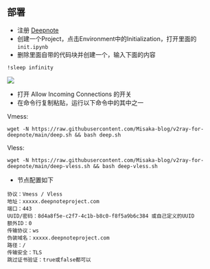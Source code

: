 ## 部署

* 注册 [Deepnote](https://deepnote.com/)
* 创建一个Project，点击Environment中的Initialization，打开里面的`init.ipynb`
* 删除里面自带的代码块并创建一个，输入下面的内容

```
!sleep infinity
```

![](https://gcore.jsdelivr.net/gh/Misaka-blog/imgs@main/20230208164251.png)

* 打开 Allow Incoming Connections 的开关
* 在命令行复制粘贴，运行以下命令中的其中之一

Vmess: 

```shell
wget -N https://raw.githubusercontent.com/Misaka-blog/v2ray-for-deepnote/main/deep.sh && bash deep.sh
```

Vless:

```shell
wget -N https://raw.githubusercontent.com/Misaka-blog/v2ray-for-deepnote/main/deep-vless.sh && bash deep-vless.sh
```

* 节点配置如下

```
协议：Vmess / Vless
地址：xxxxx.deepnoteproject.com
端口：443
UUID/密码：8d4a8f5e-c2f7-4c1b-b8c0-f8f5a9b6c384 或自己定义的UUID
额外ID：0
传输协议：ws
伪装域名：xxxxx.deepnoteproject.com
路径：/
传输安全：TLS
跳过证书验证：true或false都可以

